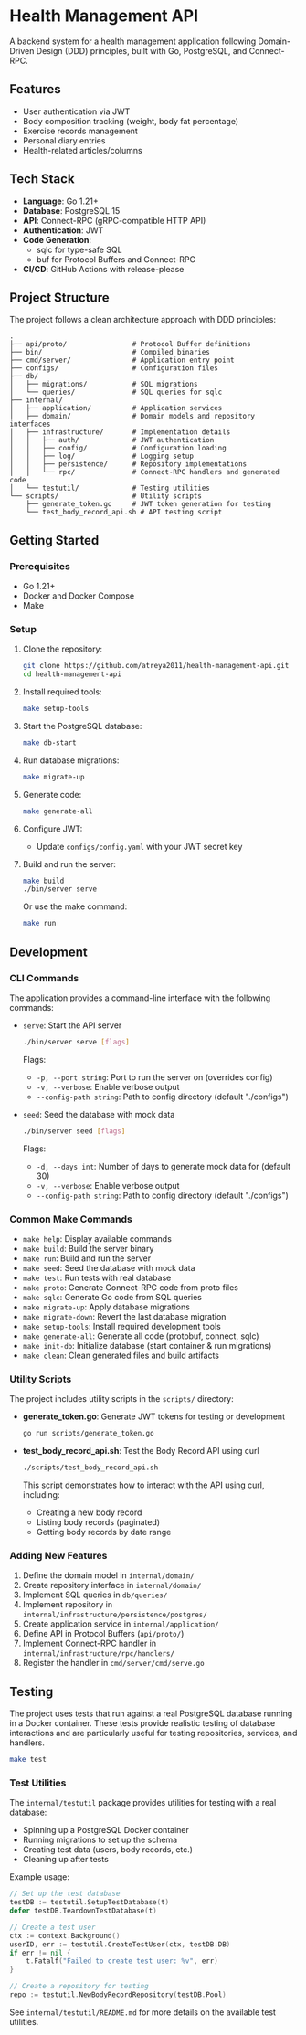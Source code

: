 # Health Management API

A backend system for a health management application following Domain-Driven Design (DDD) principles, built with Go, PostgreSQL, and Connect-RPC.

## Features

- User authentication via JWT
- Body composition tracking (weight, body fat percentage)
- Exercise records management
- Personal diary entries
- Health-related articles/columns

## Tech Stack

- **Language**: Go 1.21+
- **Database**: PostgreSQL 15
- **API**: Connect-RPC (gRPC-compatible HTTP API)
- **Authentication**: JWT
- **Code Generation**:
  - sqlc for type-safe SQL
  - buf for Protocol Buffers and Connect-RPC
- **CI/CD**: GitHub Actions with release-please

## Project Structure

The project follows a clean architecture approach with DDD principles:

```terminal
.
├── api/proto/                # Protocol Buffer definitions
├── bin/                      # Compiled binaries
├── cmd/server/               # Application entry point
├── configs/                  # Configuration files
├── db/
│   ├── migrations/           # SQL migrations
│   └── queries/              # SQL queries for sqlc
├── internal/
│   ├── application/          # Application services
│   ├── domain/               # Domain models and repository interfaces
│   ├── infrastructure/       # Implementation details
│   │   ├── auth/             # JWT authentication
│   │   ├── config/           # Configuration loading
│   │   ├── log/              # Logging setup
│   │   ├── persistence/      # Repository implementations
│   │   └── rpc/              # Connect-RPC handlers and generated code
│   └── testutil/             # Testing utilities
└── scripts/                  # Utility scripts
    ├── generate_token.go     # JWT token generation for testing
    └── test_body_record_api.sh # API testing script
```

## Getting Started

### Prerequisites

- Go 1.21+
- Docker and Docker Compose
- Make

### Setup

1. Clone the repository:

   ```bash
   git clone https://github.com/atreya2011/health-management-api.git
   cd health-management-api
   ```

2. Install required tools:

   ```bash
   make setup-tools
   ```

3. Start the PostgreSQL database:

   ```bash
   make db-start
   ```

4. Run database migrations:

   ```bash
   make migrate-up
   ```

5. Generate code:

   ```bash
   make generate-all
   ```

6. Configure JWT:
   - Update `configs/config.yaml` with your JWT secret key

7. Build and run the server:

   ```bash
   make build
   ./bin/server serve
   ```

   Or use the make command:

   ```bash
   make run
   ```

## Development

### CLI Commands

The application provides a command-line interface with the following commands:

- `serve`: Start the API server

  ```bash
  ./bin/server serve [flags]
  ```

  Flags:
  - `-p, --port string`: Port to run the server on (overrides config)
  - `-v, --verbose`: Enable verbose output
  - `--config-path string`: Path to config directory (default "./configs")

- `seed`: Seed the database with mock data

  ```bash
  ./bin/server seed [flags]
  ```

  Flags:
  - `-d, --days int`: Number of days to generate mock data for (default 30)
  - `-v, --verbose`: Enable verbose output
  - `--config-path string`: Path to config directory (default "./configs")

### Common Make Commands

- `make help`: Display available commands
- `make build`: Build the server binary
- `make run`: Build and run the server
- `make seed`: Seed the database with mock data
- `make test`: Run tests with real database
- `make proto`: Generate Connect-RPC code from proto files
- `make sqlc`: Generate Go code from SQL queries
- `make migrate-up`: Apply database migrations
- `make migrate-down`: Revert the last database migration
- `make setup-tools`: Install required development tools
- `make generate-all`: Generate all code (protobuf, connect, sqlc)
- `make init-db`: Initialize database (start container & run migrations)
- `make clean`: Clean generated files and build artifacts

### Utility Scripts

The project includes utility scripts in the `scripts/` directory:

- **generate_token.go**: Generate JWT tokens for testing or development

  ```bash
  go run scripts/generate_token.go
  ```

- **test_body_record_api.sh**: Test the Body Record API using curl

  ```bash
  ./scripts/test_body_record_api.sh
  ```

  This script demonstrates how to interact with the API using curl, including:
  - Creating a new body record
  - Listing body records (paginated)
  - Getting body records by date range

### Adding New Features

1. Define the domain model in `internal/domain/`
2. Create repository interface in `internal/domain/`
3. Implement SQL queries in `db/queries/`
4. Implement repository in `internal/infrastructure/persistence/postgres/`
5. Create application service in `internal/application/`
6. Define API in Protocol Buffers (`api/proto/`)
7. Implement Connect-RPC handler in `internal/infrastructure/rpc/handlers/`
8. Register the handler in `cmd/server/cmd/serve.go`

## Testing

The project uses tests that run against a real PostgreSQL database running in a Docker container. These tests provide realistic testing of database interactions and are particularly useful for testing repositories, services, and handlers.

```bash
make test
```

### Test Utilities

The `internal/testutil` package provides utilities for testing with a real database:

- Spinning up a PostgreSQL Docker container
- Running migrations to set up the schema
- Creating test data (users, body records, etc.)
- Cleaning up after tests

Example usage:

```go
// Set up the test database
testDB := testutil.SetupTestDatabase(t)
defer testDB.TeardownTestDatabase(t)

// Create a test user
ctx := context.Background()
userID, err := testutil.CreateTestUser(ctx, testDB.DB)
if err != nil {
    t.Fatalf("Failed to create test user: %v", err)
}

// Create a repository for testing
repo := testutil.NewBodyRecordRepository(testDB.Pool)
```

See `internal/testutil/README.md` for more details on the available test utilities.
